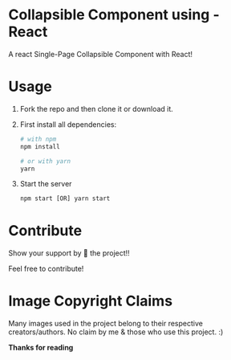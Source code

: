 # Collapsible Component using - React

A react Single-Page Collapsible Component with React!

# Usage

1. Fork the repo and then clone it or download it.

2. First install all dependencies:

   ```bash
   # with npm
   npm install

   # or with yarn
   yarn
   ```

3. Start the server
   ```javascript
   npm start [OR] yarn start
   ```

# Contribute

Show your support by 🌟 the project!!

Feel free to contribute!

# Image Copyright Claims

Many images used in the project belong to their respective creators/authors. No claim by me & those who use this project. :)

**Thanks for reading**
